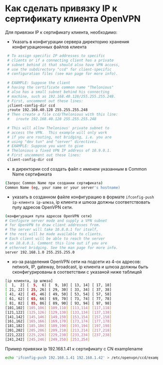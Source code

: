 # Как сделать привязку IP к сертификату клиента OpenVPN

Для привязки IP к сертификату клиента, необходимо:

* Указать в конфигурации сервера директорию хранения конфигурационных файлов клиента
```bash
 # To assign specific IP addresses to specific
 # clients or if a connecting client has a private
 # subnet behind it that should also have VPN access,
 # use the subdirectory "ccd" for client-specific
 # configuration files (see man page for more info).
 
 # EXAMPLE: Suppose the client
 # having the certificate common name "Thelonious"
 # also has a small subnet behind his connecting
 # machine, such as 192.168.40.128/255.255.255.248.
 # First, uncomment out these lines:
 ;client-config-dir ccd
 ;route 192.168.40.128 255.255.255.248
 # Then create a file ccd/Thelonious with this line:
 #   iroute 192.168.40.128 255.255.255.248
 
 # This will allow Thelonious' private subnet to
 # access the VPN.  This example will only work
 # if you are routing, not bridging, i.e. you are
 # using "dev tun" and "server" directives.
 # EXAMPLE: Suppose you want to give
 # Thelonious a fixed VPN IP address of 10.9.0.1.
 # First uncomment out these lines:
 client-config-dir ccd
```

* в директории ccd создать файл с именем указанным в Common Name сертификата 
```bash
(Запрос Common Name при создании сертификата)
Common Name (eg, your name or your server's hostname)
 ```
* указать в созданном файле конфигурацию в формате `ifconfig-push ip-клиента ip-шлюза`, ip клиента и шлюза должны соответствовать пулу адресов OpenVPN сети.
```bash
(конфигурация пула адресов OpenVPN сети)
# Configure server mode and supply a VPN subnet
# for OpenVPN to draw client addresses from.
# The server will take 10.8.0.1 for itself,
# the rest will be made available to clients.
# Each client will be able to reach the server
# on 10.8.0.1. Comment this line out if you are
# ethernet bridging. See the man page for more info.
server 192.168.1.0 255.255.255.0
```
* из-за разделения OpenVPN сети на подсети из 4-ох адресов: network, IP, gateway, broadcast, ip клиента и шлюза должны быть сконфигурированы в соответствии с указаной ниже таблицей 
```bash
[ip клиента, ip шлюза]
[  1,  2] [  5,  6] [  9, 10] [ 13, 14] [ 17, 18]
[ 21, 22] [ 25, 26] [ 29, 30] [ 33, 34] [ 37, 38]
[ 41, 42] [ 45, 46] [ 49, 50] [ 53, 54] [ 57, 58]
[ 61, 62] [ 65, 66] [ 69, 70] [ 73, 74] [ 77, 78]
[ 81, 82] [ 85, 86] [ 89, 90] [ 93, 94] [ 97, 98]
[101,102] [105,106] [109,110] [113,114] [117,118]
[121,122] [125,126] [129,130] [133,134] [137,138]
[141,142] [145,146] [149,150] [153,154] [157,158]
[161,162] [165,166] [169,170] [173,174] [177,178]
[181,182] [185,186] [189,190] [193,194] [197,198]
[201,202] [205,206] [209,210] [213,214] [217,218]
[221,222] [225,226] [229,230] [233,234] [237,238]
[241,242] [245,246] [249,250] [253,254]
```
Пример привязки ip 192.168.1.41 к сертификату c CN examplename
```bash
echo 'ifconfig-push 192.168.1.41 192.168.1.42' > /etc/openvpn/ccd/examplename
```

<script>
  (function(i,s,o,g,r,a,m){i['GoogleAnalyticsObject']=r;i[r]=i[r]||function(){
  (i[r].q=i[r].q||[]).push(arguments)},i[r].l=1*new Date();a=s.createElement(o),
  m=s.getElementsByTagName(o)[0];a.async=1;a.src=g;m.parentNode.insertBefore(a,m)
  })(window,document,'script','https://www.google-analytics.com/analytics.js','ga');

  ga('create', 'UA-98112747-1', 'auto');
  ga('send', 'pageview');

</script>